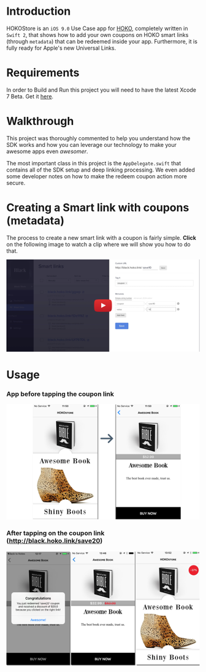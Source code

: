 # Introduction
HOKOStore is an `iOS 9.0` Use Case app for <a href="https://hokolinks.com" target="_blank">HOKO</a>, completely written in `Swift 2`, that shows how to add your own coupons on HOKO smart links (through `metadata`) that can be redeemed inside your app. Furthermore, it is fully ready for Apple's new Universal Links.

# Requirements
In order to Build and Run this project you will need to have the latest Xcode 7 Beta. Get it <a href="https://developer.apple.com/xcode/downloads/" target="_blank">here</a>.

# Walkthrough
This project was thoroughly commented to help you understand how the SDK works and how you can leverage our technology to make your awesome apps even *awesomer*.  

The most important class in this project is the `AppDelegate.swift` that contains all of the SDK setup and deep linking processing. We even added some developer notes on how to make the redeem coupon action more secure.

# Creating a Smart link with coupons (metadata)
The process to create a new smart link with a coupon is fairly simple. **Click** on the following image to watch a clip where we will show you how to do that.

<p align="center">
<a href="https://youtu.be/fpesz5VhrS0" target="_blank"><img src="/resources/youtube-thumbnail.png"></a>
</p>

# Usage
### App before tapping the coupon link
<p align="center" >
<img src="/resources/without-link.png">
</p>

### After tapping on the coupon link (http://black.hoko.link/save20)
<p align="center" >
<img src="/resources/with-link.png">
</p>
